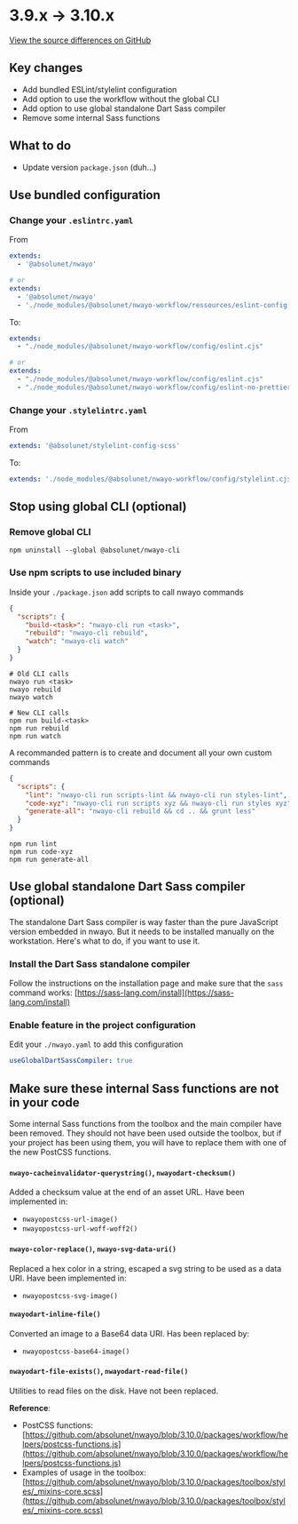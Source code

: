 # 3.9.x → 3.10.x
[View the source differences on GitHub](https://github.com/absolunet/nwayo/compare/3.9.0...3.10.0)

## Key changes
- Add bundled ESLint/stylelint configuration
- Add option to use the workflow without the global CLI
- Add option to use global standalone Dart Sass compiler
- Remove some internal Sass functions



## What to do
- Update version `package.json` (duh...)



## Use bundled configuration

### Change your `.eslintrc.yaml`

From
```yaml
extends:
  - '@absolunet/nwayo'

# or
extends:
  - '@absolunet/nwayo'
  - './node_modules/@absolunet/nwayo-workflow/ressources/eslint-config-pre-prettier.cjs'
```

To:
```yaml
extends:
  - "./node_modules/@absolunet/nwayo-workflow/config/eslint.cjs"

# or
extends:
  - "./node_modules/@absolunet/nwayo-workflow/config/eslint.cjs"
  - "./node_modules/@absolunet/nwayo-workflow/config/eslint-no-prettier.cjs"
```

### Change your `.stylelintrc.yaml`

From
```yaml
extends: '@absolunet/stylelint-config-scss'
```

To:
```yaml
extends: './node_modules/@absolunet/nwayo-workflow/config/stylelint.cjs'
```


## Stop using global CLI (optional)

### Remove global CLI
```shell
npm uninstall --global @absolunet/nwayo-cli
```

### Use npm scripts to use included binary
Inside your `./package.json` add scripts to call nwayo commands

```json
{
  "scripts": {
    "build-<task>": "nwayo-cli run <task>",
    "rebuild": "nwayo-cli rebuild",
    "watch": "nwayo-cli watch"
  }
}
```

```shell
# Old CLI calls
nwayo run <task>
nwayo rebuild
nwayo watch

# New CLI calls
npm run build-<task>
npm run rebuild
npm run watch
```

A recommanded pattern is to create and document all your own custom commands
```json
{
  "scripts": {
    "lint": "nwayo-cli run scripts-lint && nwayo-cli run styles-lint",
    "code-xyz": "nwayo-cli run scripts xyz && nwayo-cli run styles xyz",
    "generate-all": "nwayo-cli rebuild && cd .. && grunt less"
  }
}
```

```shell
npm run lint
npm run code-xyz
npm run generate-all
```


## Use global standalone Dart Sass compiler (optional)

The standalone Dart Sass compiler is way faster than the pure JavaScript version embedded in nwayo. But it needs to be installed manually on the workstation. Here's what to do, if you want to use it.

### Install the Dart Sass standalone compiler

Follow the instructions on the installation page and make sure that the `sass` command works:
[https://sass-lang.com/install](https://sass-lang.com/install)


### Enable feature in the project configuration

Edit your `./nwayo.yaml` to add this configuration

```yaml
useGlobalDartSassCompiler: true
```



## Make sure these internal Sass functions are not in your code
Some internal Sass functions from the toolbox and the main compiler have been removed.
They should not have been used outside the toolbox, but if your project has been using them, you will have to replace them with one of the new PostCSS functions.

#### `nwayo-cacheinvalidator-querystring()`, `nwayodart-checksum()`
Added a checksum value at the end of an asset URL. Have been implemented in:
- `nwayopostcss-url-image()`
- `nwayopostcss-url-woff-woff2()`

#### `nwayo-color-replace()`, `nwayo-svg-data-uri()`
Replaced a hex color in a string, escaped a svg string to be used as a data URI. Have been implemented in:
- `nwayopostcss-svg-image()`

#### `nwayodart-inline-file()`
Converted an image to a Base64 data URI. Has been replaced by:
- `nwayopostcss-base64-image()`

#### `nwayodart-file-exists()`, `nwayodart-read-file()`
Utilities to read files on the disk. Have not been replaced.

**Reference**:
- PostCSS functions: [https://github.com/absolunet/nwayo/blob/3.10.0/packages/workflow/helpers/postcss-functions.js](https://github.com/absolunet/nwayo/blob/3.10.0/packages/workflow/helpers/postcss-functions.js)
- Examples of usage in the toolbox: [https://github.com/absolunet/nwayo/blob/3.10.0/packages/toolbox/styles/_mixins-core.scss](https://github.com/absolunet/nwayo/blob/3.10.0/packages/toolbox/styles/_mixins-core.scss)
